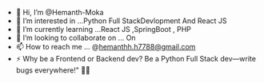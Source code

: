 - 👋 Hi, I’m @Hemanth-Moka
- 👀 I’m interested in ...Python Full StackDevlopment And React JS
- 🌱 I’m currently learning ...React JS ,SpringBoot , PHP
- 💞️ I’m looking to collaborate on ... On
- 📫 How to reach me ... @hemanthh.h7788@gmail.com
- ⚡ Why be a Frontend or Backend dev? Be a Python Full Stack dev—write bugs everywhere!" 🐍😎

<!---
Hemanth-Moka/Hemanth-Moka is a ✨ special ✨ repository because its `README.md` (this file) appears on your GitHub profile.
You can click the Preview link to take a look at your changes.
--->
